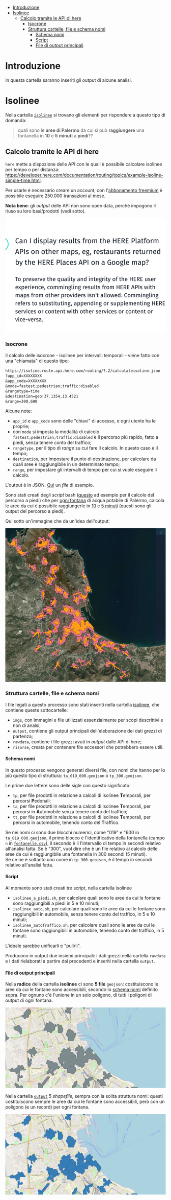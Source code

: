 - [Introduzione](#introduzione)
- [Isolinee](#isolinee)
  - [Calcolo tramite le API di here](#calcolo-tramite-le-api-di-here)
    - [Isocrone](#isocrone)
    - [Struttura cartelle, file e schema nomi](#struttura-cartelle-file-e-schema-nomi)
      - [Schema nomi](#schema-nomi)
      - [Script](#script)
      - [File di output principali](#file-di-output-principali)

# Introduzione

In questa cartella saranno inseriti gli output di alcune analisi.

# Isolinee

Nella cartella [`isolinee`](./isolinee) si trovano gli elementi per rispondere a questo tipo di domanda:

> quali sono le **aree di Palermo** da cui si può **raggiungere** una fontanella in **10** e **5** **minuti** a **piedi**??

## Calcolo tramite le API di here

`here` mette a dispozione delle API con le quali è possibile calcolare isolinee per tempo o per distanza: <https://developer.here.com/documentation/routing/topics/example-isoline-simple-time.html>.

Per usarle è necessario creare un account; con l'[abbonamento freemium](https://developer.here.com/blog/our-here-freemium-developer-plan-in-detail) è possibile eseguire 250.000 transazioni al mese.

**Nota bene**: gli *output* delle API non sono open data, perché impogono il riuso su loro basi/prodotti (vedi sotto).

![](./isolinee/imgs/hereTOS.png)

### Isocrone

Il calcolo delle isocrone - isolinee per intervalli temporali - viene fatto con una "chiamata" di questo tipo:

```
https://isoline.route.api.here.com/routing/7.2/calculateisoline.json
?app_id=XXXXXXXX
&app_code=XXXXXXXX
&mode=fastest;pedestrian;traffic:disabled
&rangetype=time
&destination=geo!37.1354,13.4521
&range=300,600
```

Alcune note:

- `app_id` e `app_code` sono delle "chiavi" di accesso, e ogni utente ha le proprie;
- con `mode` si imposta la modalità di calcolo. `fastest;pedestrian;traffic:disabled` è il percorso più rapido, fatto a piedi, senza tenere conto del traffico;
- `rangetype`, per il tipo di *range* su cui fare il calcolo. In questo caso è il tempo;
- `destination`, per impostare il punto di destinazione, per calcolare da quali aree è raggiungibile in un determinato tempo;
- `range`, per impostare gli intervalli di tempo per cui si vuole eseguire il calcolo.

L'output è in JSON. [Qui](./isolinee/rawdata/tp_001.json) un *file* di esempio.

Sono stati creati degli *script* bash ([questo](./isolinee/isolinee_a_piedi.sh) ad esempio per il calcolo del percorso a piedi) che per [ogni fontana](./isolinee/source.tsv) di acqua potabile di Palermo, calcola le aree da cui è possibile raggiungerle in [10](./isolinee/tp_600.geojson) e [5 minuti](./isolinee/tp_300.geojson) (questi sono gli output del percorso a piedi).

Qui sotto un'immagine che da un'idea dell'output:

![](./isolinee/imgs/tp_300_600.png)

### Struttura cartelle, file e schema nomi

I file legati a questo processo sono stati inseriti nella cartella [isolinee](./isolinee), che contiene queste sottocartelle:

- `imgs`, con immagini e file utilizzati essenzialmente per scopi descrittivi e non di analsi;
- `output`, contiene gli output principali dell'eleborazione dei dati grezzi di partenza;
- `rawdata`, contiene i file grezzi avuti in *output* dalle API di here;
- `risorse`, creata per contenere file accessori che potrebbero essere utili.

#### Schema nomi

In questo processo vengono generati diversi file, con nomi che hanno per lo più questo tipo di struttura: `ta_019_600.geojson` o `tp_300.geojson`.

Le prime due lettere sono delle sigle con questo significato:

- `tp`, per file prodotti in relazione a calcoli di isolinee **T**emporali, per percorsi **P**edonali;
- `ta`, per file prodotti in relazione a calcoli di isolinee **T**emporali, per percorsi in **A**utomobile senza tenere conto del traffico;
- `tt`, per file prodotti in relazione a calcoli di isolinee **T**emporali, per percorsi in automobile, tenendo conto del **T**raffico.

Se nei nomi ci sono due blocchi numerici, come "019" e "600 in `ta_019_600.geojson`, il primo blocco è l'identificativo della fontanella (campo `n` in [`fontanelle.csv`](./isolinee/risorse/fontanelle.csv)), il secondo è il l'intervallo di tempo in secondi relativo all'analisi fatta. Se è "300", vuol dire che è un file relativo al calcolo delle aree da cui è raggiungibile una fontanella in 300 secondi (5 minuti).<br>
Se ce ne è soltanto uno come in `tp_300.geojson`, è il tempo in secondi relativo all'analisi fatta.

#### Script

Al momento sono stati creati tre script, nella cartella isolinee

- `isolinee_a_piedi.sh`, per calcolare quali sono le aree da cui le fontane sono raggiungibili a piedi in 5 e 10 minuti;
- `isolinee_auto.sh`, per calcolare quali sono le aree da cui le fontane sono raggiungibili in automobile, senza tenere conto del traffico, in 5 e 10 minuti;
- `isolinee_autoTraffico.sh`, per calcolare quali sono le aree da cui le fontane sono raggiungibili in automobile, tenendo conto del traffico, in 5 minuti.

L'ideale sarebbe unificarli e "pulirli".

Producono in output due insiemi principali: i dati grezzi nella cartella `rawdata` e i dati rielaborati a partire dai precedenti e inseriti nella cartella `output`.

#### File di output principali

Nella **radice** della cartella **isolinee** ci sono **5 file** `geojson`: costituiscono le aree da cui le fontane sono accessibili, secondo lo [schema nomi](./README.md#schema-nomi) definito sopra. Per ognuno c'è l'unione in un solo poligono, di tutti i poligoni di output di ogni fontana.

![](./isolinee/imgs/outputpoly01.png)

Nella cartella [`output`](./isolinee/output) 5 *shapefile*, sempra con la solita struttura nomi: questi costituiscono sempre le aree da cui le fontane sono accessibili, però con un poligono (e un record) per ogni fontana.

![](./isolinee/imgs/outputpoly02.png)
